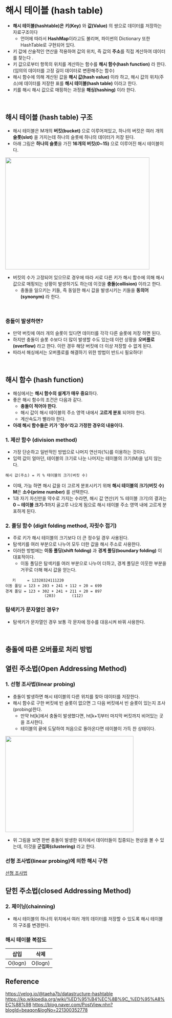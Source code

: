 

 # 해시 테이블 (hash table)

+ **해시 테이블(hashtable)은** **키(Key)** 와 **값(Value)** 의 쌍으로 데이터를 저장하는 자료구조이다
   + 언어에 따라서 **HashMap**이라고도 불리며, 파이썬의 Dictionary 또한 HashTable로 구현되어 있다.
+ 키 값에 산술적인 연산을 적용하여 값의 위치, 즉 값의 **주소**를 직접 계산하여 데이터를 찾는다 .
+ 키 값으로부터 항목의 위치를 계산하는 함수를 **해시 함수(hash function)** 라 한다. (임의의 데이터를 고정 길이 데이터로 변환해주는 함수)
+ 해시 함수에 의해 계산된 값을 **해시 값(hash value)** 이라 하고, 해시 값의 위치(주소)에 데이터를 저장한 표를 **해시 테이블(hash table)** 이라고 한다.
+ 키를 해시 해시 값으로 매핑하는 과정을 **해싱(hashing)** 이라 한다.

<br>

## 해시 테이블 (hash table) 구조
+ 해시 테이블은 M개의 **버킷(bucket)** 으로 이루어져있고, 하나의 버킷은 여러 개의 **슬롯(slot)** 을 가지는데 하나의 슬롯에 하나의 데이터가 저장 된다.
+ 아래 그림은 **하나의 슬롯**을 가진 **16개의 버킷(0~15)** 으로 이루어진 해시 테이블이다.
<img src="https://github.com/Iam-Sunghyun/javascript-algorithms/tree/main/src/data-structures/hash-table/img/hash-table1.png" width="450" height="350"> 

+ 버킷의 수가 고정되어 있으므로 경우에 따라 서로 다른 키가 해시 함수에 의해 해시 값으로 매핑되는 상황이 발생하기도 하는데 이것을 **충돌(collision)** 이라고 한다.
   + 충돌을 일으키는 키들, 즉 동일한 해시 값을 발생시키는 키들을 **동의어(synonym)** 라 한다.
 
<br>

### 충돌이 발생하면?

+ 만약 버킷에 여러 개의 슬롯이 있다면 데이터를 각각 다른 슬롯에 저장 하면 된다.
+ 하지만 충돌이 슬롯 수보다 더 많이 발생할 수도 있는데 이런 상황을 **오버플로(overflow)** 라고 한다. 이런 경우 해당 버킷에 더 이상 저장할 수 없게 된다.
+ 따라서 해싱에서는 오버플로를 해결하기 위한 방법이 반드시 필요하다!

<br>

## 해시 함수 (hash function)

+ 해싱에서는 **해시 함수의 설계가 매우 중요**하다.
+ 좋은 해시 함수의 조건은 다음과 같다.
   + **충돌이 적어야 한다**.
   + 해시 값이 해시 테이블의 주소 영역 내에서 **고르게 분포** 되어야 한다.
   + 계산속도가 빨라야 한다.
+ **아래 해시 함수들은 키가 '정수'라고 가정한 경우의 내용이다.**

### 1. 제산 함수 (division method)
+ 가장 단순하고 일반적인 방법으로 나머지 연산자(%)를 이용하는 것이다.
+ 입력 값이 얼마던, 테이블의 크기로 나눈 나머지는 테이블의 크기(M)을 넘지 않는다.
```
해시 값(주소) = 키 % 테이블의 크기(버킷 수)
```
+ 이때, 가능 하면 해시 값을 더 고르게 분포시키기 위해 **해시 테이블의 크기(버킷 수) M**은 **소수(prime number)** 를 선택한다.
+ 1과 자기 자신만을 약수로 가지는 수라면, 해시 값 연산(키 % 테이블 크기)의 결과는 **0 ~ 테이블 크기-1**까지 골고루 나오게 됨으로 해시 테이블 주소 영역 내에 고르게 분포하게 된다.

### 2. 폴딩 함수 (digit folding method, 자릿수 접기)

+ 주로 키가 해시 테이블의 크기보다 더 큰 정수일 경우 사용된다.
+ 탐색키를 여러 부분으로 나누어 모두 더한 값을 해시 주소로 사용한다.
+ 이러한 방법에는 **이동 폴딩(shift folding)** 과 **경계 폴딩(boundary folding)** 이 대표적이다.
   + 이동 폴딩은 탐색키를 여러 부분으로 나누어 더하고, 경계 폴딩은 이웃한 부분을 거꾸로 더해 해시 값을 얻는다.
```
   키     = 12320324111220
이동 폴딩 = 123 + 203 + 241 + 112 + 20 = 699
경계 폴딩 = 123 + 302 + 241 + 211 + 20 = 897
                 (203)       (112)
```


### 탐색키가 문자열인 경우?
+ 탐색키가 문자열인 경우 보통 각 문자에 정수를 대응시켜 바꿔 사용한다.

<br>

## 충돌에 따른 오버플로 처리 방법

## 열린 주소법(Open Addressing Method)

### 1. 선형 조사법(linear probing)
+ 충돌이 발생하면 해시 테이블의 다른 위치를 찾아 데이터를 저장한다.
+ 해시 함수로 구한 버킷에 빈 슬롯이 없으면 그 다음 버킷에서 빈 슬롯이 있는지 조사(probing)한다.
   + 만약 ht[k]에서 충돌이 발생했다면, ht[k+1]부터 마지막 버킷까지 비어있는 곳을 조사한다.
   + 테이블의 끝에 도달하여 처음으로 돌아온다면 테이블이 가득 찬 상태이다.
   
<img src="https://github.com/Iam-Sunghyun/javascript-algorithms/tree/main/src/data-structures/hash-table/img/linear-probing.jpg" width="400" height="300">    

+ 위 그림을 보면 한번 충돌이 발생한 위치에서 데이터들이 집중되는 현상을 볼 수 있는데, 이것을 **군집화(clustering)** 라고 한다.

### 선형 조사법(linear probing)에 의한 해시 구현

[선형 조사법]()


## 닫힌 주소법(closed Addressing Method)

### 2. 체이닝(chainning)
+ 해시 테이블의 하나의 위치에서 여러 개의 데이터를 저장할 수 있도록 해시 테이블의 구조를 변경한다.


### 해시 테이블 복잡도

삽입|삭제|
:---:|:---:|
O(logn)|O(logn)|

## Reference

https://velog.io/@taeha7b/datastructure-hashtable
https://ko.wikipedia.org/wiki/%ED%95%B4%EC%8B%9C_%ED%95%A8%EC%88%98
https://blog.naver.com/PostView.nhn?blogId=beaqon&logNo=221300352778
